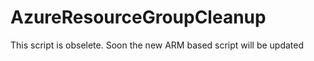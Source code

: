# AzureResourceGroupCleanup

This script is obselete. Soon the new ARM based script will be updated

